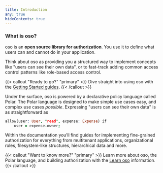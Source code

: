 ```yaml
---
title: Introduction
any: true
hideContents: true
---
```


### What is oso?

oso is an **open source library for authorization**. You use it to define what users
can and cannot do in your application.

Think about oso as providing you a structured way to implement concepts like
"users can see their own data", or to fast-track adding common access control
patterns like role-based access control.

{{< callout "Ready to go?" "primary" >}}
Dive straight into using oso with the [Getting Started guides](getting-started).
{{< /callout >}}

Under the surface, oso is powered by a declarative policy language called Polar.
The Polar language is designed to make simple use cases easy, and complex use cases _possible_.
Expressing "users can see their own data" is as straightforward as

```prolog
allow(user: User, "read", expense: Expense) if
    user = expense.owner;
```

Within the documentation you'll find guides for implementing fine-grained
authorization for everything from multitenant applications, organizational roles,
filesystem-like structures, hierarchical data and more.

{{< callout "Want to know more?" "primary" >}}
Learn more about oso, the Polar language, and building authorization with the [Learn oso](../learn/) information.
{{< /callout >}}